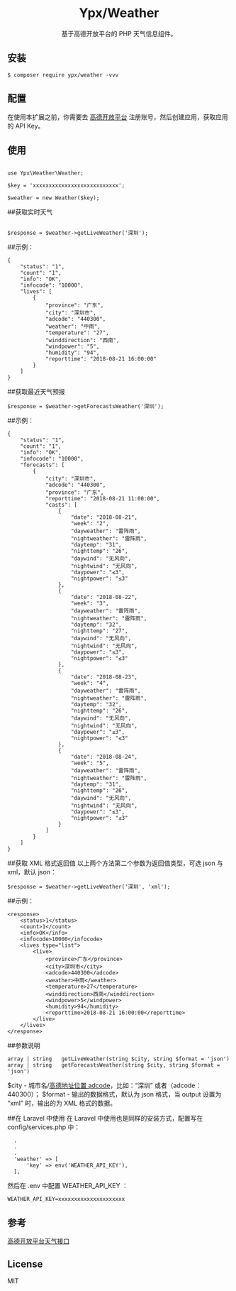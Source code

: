 <h1 align="center"> Ypx/Weather </h1>

<p align="center"> 基于高德开放平台的 PHP 天气信息组件。</p>


## 安装

```shell
$ composer require ypx/weather -vvv
```

## 配置
在使用本扩展之前，你需要去 [高德开放平台](https://lbs.amap.com/) 注册账号，然后创建应用，获取应用的 API Key。

## 使用
```shell

use Ypx\Weather\Weather;

$key = 'xxxxxxxxxxxxxxxxxxxxxxxxxxx';

$weather = new Weather($key);

```

##获取实时天气
```shell

$response = $weather->getLiveWeather('深圳');

```

##示例：
```shell
{
    "status": "1",
    "count": "1",
    "info": "OK",
    "infocode": "10000",
    "lives": [
        {
            "province": "广东",
            "city": "深圳市",
            "adcode": "440300",
            "weather": "中雨",
            "temperature": "27",
            "winddirection": "西南",
            "windpower": "5",
            "humidity": "94",
            "reporttime": "2018-08-21 16:00:00"
        }
    ]
}
```

##获取最近天气预报
```shell
$response = $weather->getForecastsWeather('深圳');
```

##示例：
```shell
{
    "status": "1", 
    "count": "1", 
    "info": "OK", 
    "infocode": "10000", 
    "forecasts": [
        {
            "city": "深圳市", 
            "adcode": "440300", 
            "province": "广东", 
            "reporttime": "2018-08-21 11:00:00", 
            "casts": [
                {
                    "date": "2018-08-21", 
                    "week": "2", 
                    "dayweather": "雷阵雨", 
                    "nightweather": "雷阵雨", 
                    "daytemp": "31", 
                    "nighttemp": "26", 
                    "daywind": "无风向", 
                    "nightwind": "无风向", 
                    "daypower": "≤3", 
                    "nightpower": "≤3"
                }, 
                {
                    "date": "2018-08-22", 
                    "week": "3", 
                    "dayweather": "雷阵雨", 
                    "nightweather": "雷阵雨", 
                    "daytemp": "32", 
                    "nighttemp": "27", 
                    "daywind": "无风向", 
                    "nightwind": "无风向", 
                    "daypower": "≤3", 
                    "nightpower": "≤3"
                }, 
                {
                    "date": "2018-08-23", 
                    "week": "4", 
                    "dayweather": "雷阵雨", 
                    "nightweather": "雷阵雨", 
                    "daytemp": "32", 
                    "nighttemp": "26", 
                    "daywind": "无风向", 
                    "nightwind": "无风向", 
                    "daypower": "≤3", 
                    "nightpower": "≤3"
                }, 
                {
                    "date": "2018-08-24", 
                    "week": "5", 
                    "dayweather": "雷阵雨", 
                    "nightweather": "雷阵雨", 
                    "daytemp": "31", 
                    "nighttemp": "26", 
                    "daywind": "无风向", 
                    "nightwind": "无风向", 
                    "daypower": "≤3", 
                    "nightpower": "≤3"
                }
            ]
        }
    ]
}
```

##获取 XML 格式返回值
以上两个方法第二个参数为返回值类型，可选 json 与 xml，默认 json：

```shell
$response = $weather->getLiveWeather('深圳', 'xml');
```

##示例：

```shell
<response>
    <status>1</status>
    <count>1</count>
    <info>OK</info>
    <infocode>10000</infocode>
    <lives type="list">
        <live>
            <province>广东</province>
            <city>深圳市</city>
            <adcode>440300</adcode>
            <weather>中雨</weather>
            <temperature>27</temperature>
            <winddirection>西南</winddirection>
            <windpower>5</windpower>
            <humidity>94</humidity>
            <reporttime>2018-08-21 16:00:00</reporttime>
        </live>
    </lives>
</response>
```

##参数说明
```shell
array | string   getLiveWeather(string $city, string $format = 'json')
array | string   getForecastsWeather(string $city, string $format = 'json')
```

$city - 城市名/[高德地址位置 adcode](https://lbs.amap.com/api/webservice/guide/api/district)，比如：“深圳” 或者（adcode：440300）；
$format - 输出的数据格式，默认为 json 格式，当 output 设置为 “xml” 时，输出的为 XML 格式的数据。

##在 Laravel 中使用
在 Laravel 中使用也是同样的安装方式，配置写在 config/services.php 中：

```shell  
  .
  .
  .
  'weather' => [
      'key' => env('WEATHER_API_KEY'),
  ],
```

然后在 .env 中配置 WEATHER_API_KEY ：

```shell  
WEATHER_API_KEY=xxxxxxxxxxxxxxxxxxxxx
```

## 参考
[高德开放平台天气接口](https://lbs.amap.com/api/webservice/guide/api/weatherinfo/)
## License

MIT